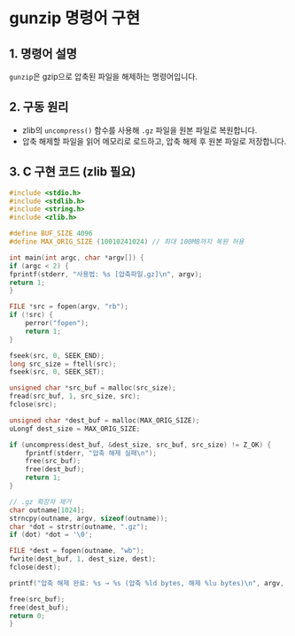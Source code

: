 # gunzip 명령어 구현

## 1. 명령어 설명
`gunzip`은 gzip으로 압축된 파일을 해제하는 명령어입니다.

## 2. 구동 원리
- zlib의 `uncompress()` 함수를 사용해 `.gz` 파일을 원본 파일로 복원합니다.
- 압축 해제할 파일을 읽어 메모리로 로드하고, 압축 해제 후 원본 파일로 저장합니다.

## 3. C 구현 코드 (zlib 필요)
```c
#include <stdio.h>
#include <stdlib.h>
#include <string.h>
#include <zlib.h>

#define BUF_SIZE 4096
#define MAX_ORIG_SIZE (10010241024) // 최대 100MB까지 복원 허용

int main(int argc, char *argv[]) {
if (argc < 2) {
fprintf(stderr, "사용법: %s [압축파일.gz]\n", argv);
return 1;
}

FILE *src = fopen(argv, "rb");
if (!src) {
    perror("fopen");
    return 1;
}

fseek(src, 0, SEEK_END);
long src_size = ftell(src);
fseek(src, 0, SEEK_SET);

unsigned char *src_buf = malloc(src_size);
fread(src_buf, 1, src_size, src);
fclose(src);

unsigned char *dest_buf = malloc(MAX_ORIG_SIZE);
uLongf dest_size = MAX_ORIG_SIZE;

if (uncompress(dest_buf, &dest_size, src_buf, src_size) != Z_OK) {
    fprintf(stderr, "압축 해제 실패\n");
    free(src_buf);
    free(dest_buf);
    return 1;
}

// .gz 확장자 제거
char outname[1024];
strncpy(outname, argv, sizeof(outname));
char *dot = strstr(outname, ".gz");
if (dot) *dot = '\0';

FILE *dest = fopen(outname, "wb");
fwrite(dest_buf, 1, dest_size, dest);
fclose(dest);

printf("압축 해제 완료: %s → %s (압축 %ld bytes, 해제 %lu bytes)\n", argv, outname, src_size, dest_size);

free(src_buf);
free(dest_buf);
return 0;
}
```
